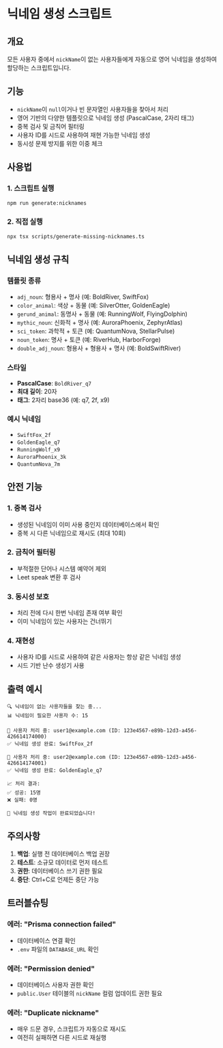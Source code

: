 # 닉네임 생성 스크립트

## 개요

모든 사용자 중에서 `nickName`이 없는 사용자들에게 자동으로 영어 닉네임을 생성하여 할당하는
스크립트입니다.

## 기능

- `nickName`이 `null`이거나 빈 문자열인 사용자들을 찾아서 처리
- 영어 기반의 다양한 템플릿으로 닉네임 생성 (PascalCase, 2자리 태그)
- 중복 검사 및 금칙어 필터링
- 사용자 ID를 시드로 사용하여 재현 가능한 닉네임 생성
- 동시성 문제 방지를 위한 이중 체크

## 사용법

### 1. 스크립트 실행

```bash
npm run generate:nicknames
```

### 2. 직접 실행

```bash
npx tsx scripts/generate-missing-nicknames.ts
```

## 닉네임 생성 규칙

### 템플릿 종류

- `adj_noun`: 형용사 + 명사 (예: BoldRiver, SwiftFox)
- `color_animal`: 색상 + 동물 (예: SilverOtter, GoldenEagle)
- `gerund_animal`: 동명사 + 동물 (예: RunningWolf, FlyingDolphin)
- `mythic_noun`: 신화적 + 명사 (예: AuroraPhoenix, ZephyrAtlas)
- `sci_token`: 과학적 + 토큰 (예: QuantumNova, StellarPulse)
- `noun_token`: 명사 + 토큰 (예: RiverHub, HarborForge)
- `double_adj_noun`: 형용사 + 형용사 + 명사 (예: BoldSwiftRiver)

### 스타일

- **PascalCase**: `BoldRiver_q7`
- **최대 길이**: 20자
- **태그**: 2자리 base36 (예: q7, 2f, x9)

### 예시 닉네임

- `SwiftFox_2f`
- `GoldenEagle_q7`
- `RunningWolf_x9`
- `AuroraPhoenix_3k`
- `QuantumNova_7m`

## 안전 기능

### 1. 중복 검사

- 생성된 닉네임이 이미 사용 중인지 데이터베이스에서 확인
- 중복 시 다른 닉네임으로 재시도 (최대 10회)

### 2. 금칙어 필터링

- 부적절한 단어나 시스템 예약어 제외
- Leet speak 변환 후 검사

### 3. 동시성 보호

- 처리 전에 다시 한번 닉네임 존재 여부 확인
- 이미 닉네임이 있는 사용자는 건너뛰기

### 4. 재현성

- 사용자 ID를 시드로 사용하여 같은 사용자는 항상 같은 닉네임 생성
- 시드 기반 난수 생성기 사용

## 출력 예시

```
🔍 닉네임이 없는 사용자들을 찾는 중...
📊 닉네임이 필요한 사용자 수: 15

👤 사용자 처리 중: user1@example.com (ID: 123e4567-e89b-12d3-a456-426614174000)
✅ 닉네임 생성 완료: SwiftFox_2f

👤 사용자 처리 중: user2@example.com (ID: 123e4567-e89b-12d3-a456-426614174001)
✅ 닉네임 생성 완료: GoldenEagle_q7

📈 처리 결과:
✅ 성공: 15명
❌ 실패: 0명

🎉 닉네임 생성 작업이 완료되었습니다!
```

## 주의사항

1. **백업**: 실행 전 데이터베이스 백업 권장
2. **테스트**: 소규모 데이터로 먼저 테스트
3. **권한**: 데이터베이스 쓰기 권한 필요
4. **중단**: Ctrl+C로 언제든 중단 가능

## 트러블슈팅

### 에러: "Prisma connection failed"

- 데이터베이스 연결 확인
- `.env` 파일의 `DATABASE_URL` 확인

### 에러: "Permission denied"

- 데이터베이스 사용자 권한 확인
- `public.User` 테이블의 `nickName` 컬럼 업데이트 권한 필요

### 에러: "Duplicate nickname"

- 매우 드문 경우, 스크립트가 자동으로 재시도
- 여전히 실패하면 다른 시드로 재실행
